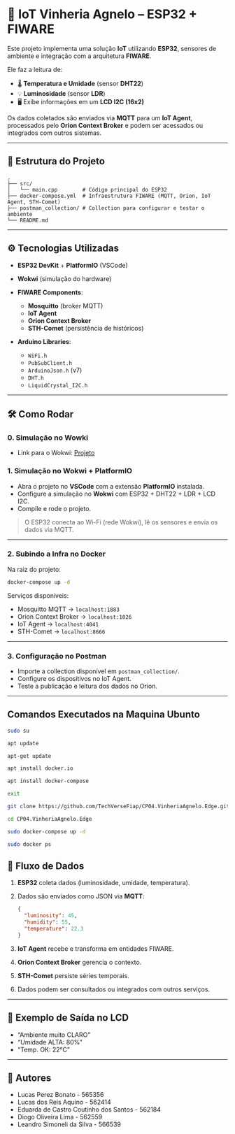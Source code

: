 # 📡 IoT Vinheria Agnelo – ESP32 + FIWARE

Este projeto implementa uma solução **IoT** utilizando **ESP32**, sensores de ambiente e integração com a arquitetura **FIWARE**.

Ele faz a leitura de:

* 🌡️ **Temperatura e Umidade** (sensor **DHT22**)
* 💡 **Luminosidade** (sensor **LDR**)
* 🖥️ Exibe informações em um **LCD I2C (16x2)**

Os dados coletados são enviados via **MQTT** para um **IoT Agent**, processados pelo **Orion Context Broker** e podem ser acessados ou integrados com outros sistemas.

---

## 📂 Estrutura do Projeto

```
.
├── src/
│   └── main.cpp        # Código principal do ESP32
├── docker-compose.yml  # Infraestrutura FIWARE (MQTT, Orion, IoT Agent, STH-Comet)
├── postman_collection/ # Collection para configurar e testar o ambiente
└── README.md
```

---

## ⚙️ Tecnologias Utilizadas

* **ESP32 DevKit** + **PlatformIO** (VSCode)
* **Wokwi** (simulação do hardware)
* **FIWARE Components**:

  * **Mosquitto** (broker MQTT)
  * **IoT Agent**
  * **Orion Context Broker**
  * **STH-Comet** (persistência de históricos)
* **Arduino Libraries**:

  * `WiFi.h`
  * `PubSubClient.h`
  * `ArduinoJson.h` (v7)
  * `DHT.h`
  * `LiquidCrystal_I2C.h`

---

## 🛠️ Como Rodar

### 0. Simulação no Wowki

* Link para o Wokwi: [Projeto](https://wokwi.com/projects/443110789461533697)

### 1. Simulação no Wokwi + PlatformIO

* Abra o projeto no **VSCode** com a extensão **PlatformIO** instalada.
* Configure a simulação no **Wokwi** com ESP32 + DHT22 + LDR + LCD I2C.
* Compile e rode o projeto.

> O ESP32 conecta ao Wi-Fi (rede Wokwi), lê os sensores e envia os dados via MQTT.

---

### 2. Subindo a Infra no Docker

Na raiz do projeto:

```bash
docker-compose up -d
```

Serviços disponíveis:

* Mosquitto MQTT → `localhost:1883`
* Orion Context Broker → `localhost:1026`
* IoT Agent → `localhost:4041`
* STH-Comet → `localhost:8666`

---

### 3. Configuração no Postman

* Importe a collection disponível em `postman_collection/`.
* Configure os dispositivos no IoT Agent.
* Teste a publicação e leitura dos dados no Orion.

---

## Comandos Executados na Maquina Ubunto

```bash
sudo su
```

```bash
apt update
```

```bash
apt-get update
```

```bash
apt install docker.io
```

```bash
apt install docker-compose
```

```bash
exit
```

```bash
git clone https://github.com/TechVerseFiap/CP04.VinheriaAgnelo.Edge.git
```

```bash
cd CP04.VinheriaAgnelo.Edge
```

```bash
sudo docker-compose up -d
```

```bash
sudo docker ps
```


## 📡 Fluxo de Dados

1. **ESP32** coleta dados (luminosidade, umidade, temperatura).
2. Dados são enviados como JSON via **MQTT**:

   ```json
   {
     "luminosity": 45,
     "humidity": 55,
     "temperature": 22.3
   }
   ```
3. **IoT Agent** recebe e transforma em entidades FIWARE.
4. **Orion Context Broker** gerencia o contexto.
5. **STH-Comet** persiste séries temporais.
6. Dados podem ser consultados ou integrados com outros serviços.

---

## 📸 Exemplo de Saída no LCD

* “Ambiente muito CLARO”
* “Umidade ALTA: 80%”
* “Temp. OK: 22°C”

---

## 👤 Autores

- Lucas Perez Bonato - 565356
- Lucas dos Reis Aquino - 562414
- Eduarda de Castro Coutinho dos Santos - 562184
- Diogo Oliveira Lima - 562559
- Leandro Simoneli da Silva - 566539

